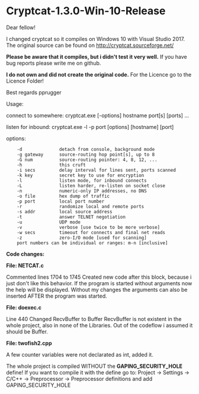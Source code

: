 # Cryptcat-1.3.0-Win-10-Release

Dear fellow!

I changed cryptcat so it compiles on Windows 10 with Visual Studio 2017.
The original source can be found on http://cryptcat.sourceforge.net/

**Please be aware that it compiles, but i didn't test it very well.**
If you have bug reports please write me on github.

**I do not own and did not create the original code.**
For the Licence go to the Licence Folder!

Best regards pprugger



Usage:

connect to somewhere:   cryptcat.exe [-options] hostname port[s] [ports] ...

listen for inbound:     cryptcat.exe -l -p port [options] [hostname] [port]

options:

        -d              detach from console, background mode
        -g gateway      source-routing hop point[s], up to 8
        -G num          source-routing pointer: 4, 8, 12, ...
        -h              this cruft
        -i secs         delay interval for lines sent, ports scanned
        -k key          secret key to use for encryption
        -l              listen mode, for inbound connects
        -L              listen harder, re-listen on socket close
        -n              numeric-only IP addresses, no DNS
        -o file         hex dump of traffic
        -p port         local port number
        -r              randomize local and remote ports
        -s addr         local source address
        -t              answer TELNET negotiation
        -u              UDP mode
        -v              verbose [use twice to be more verbose]
        -w secs         timeout for connects and final net reads
        -z              zero-I/O mode [used for scanning]
        port numbers can be individual or ranges: m-n [inclusive]


**Code changes:**

**File: NETCAT.c**

Commented lines 1704 to 1745
Created new code after this block, because i just don't like this behavior.
If the program is started without arguments now the help will be displayed.
Without my changes the arguments can also be inserted AFTER the program was started.

**File: doexec.c**

Line 440
Changed RecvBuffer to Buffer
RecvBuffer is not existent in the whole project, also in none of the Libraries.
Out of the codeflow i assumed it should be Buffer.

**File: twofish2.cpp**

A few counter variables were not declarated as int, added it. 


The whole project is compiled WITHOUT the **GAPING_SECURITY_HOLE** define!
If you want to compile it with the define go to:
Project -> Settings -> C/C++ -> Preprocessor -> Preprocessor definitions 
and add 
GAPING_SECURITY_HOLE


